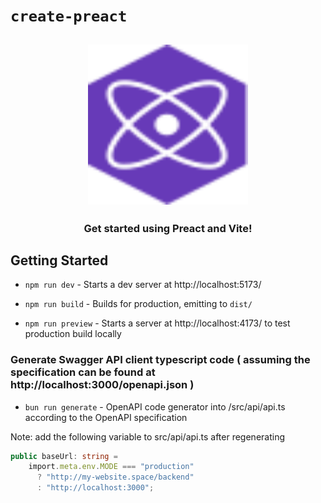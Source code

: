 # `create-preact`

<h2 align="center">
  <img height="256" width="256" src="./src/assets/preact.svg">
</h2>

<h3 align="center">Get started using Preact and Vite!</h3>

## Getting Started

- `npm run dev` - Starts a dev server at http://localhost:5173/

- `npm run build` - Builds for production, emitting to `dist/`

- `npm run preview` - Starts a server at http://localhost:4173/ to test production build locally

### Generate Swagger API client typescript code ( assuming the specification can be found at http://localhost:3000/openapi.json )

- `bun run generate` - OpenAPI code generator into /src/api/api.ts according to the OpenAPI specification

Note: add the following variable to src/api/api.ts after regenerating

```ts
public baseUrl: string =
    import.meta.env.MODE === "production"
      ? "http://my-website.space/backend"
      : "http://localhost:3000";
```
